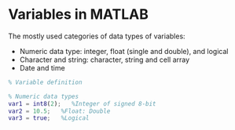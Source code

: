 # Variables in MATLAB 

The mostly used categories of data types of variables: 
- Numeric data type: integer, float (single and double), and logical
- Character and string: character, string and cell array
- Date and time

```matlab
% Variable definition

% Numeric data types
var1 = int8(2);   %Integer of signed 8-bit
var2 = 10.5;   %Float: Double
var3 = true;   %Logical

```
